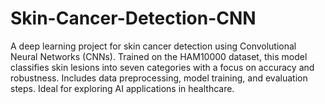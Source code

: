 # Skin-Cancer-Detection-CNN
A deep learning project for skin cancer detection using Convolutional Neural Networks (CNNs). Trained on the HAM10000 dataset, this model classifies skin lesions into seven categories with a focus on accuracy and robustness. Includes data preprocessing, model training, and evaluation steps. Ideal for exploring AI applications in healthcare.
